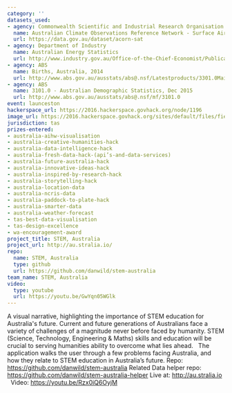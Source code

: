 ```yaml
---
category: ''
datasets_used:
- agency: Commonwealth Scientific and Industrial Research Organisation
  name: Australian Climate Observations Reference Network - Surface Air Temperature Dataset
  url: https://data.gov.au/dataset/acorn-sat
- agency: Department of Industry
  name: Australian Energy Statistics
  url: http://www.industry.gov.au/Office-of-the-Chief-Economist/Publications/Pages/Australian-energy-statistics.aspx
- agency: ABS
  name: Births, Australia, 2014
  url: http://www.abs.gov.au/ausstats/abs@.nsf/Latestproducts/3301.0Main%20Features52014?opendocument&tabname=Summary&prodno=3301.0&issue=2014&num=&view=
- agency: ABS
  name: 3101.0 - Australian Demographic Statistics, Dec 2015
  url: http://www.abs.gov.au/ausstats/abs@.nsf/mf/3101.0
event: launceston
hackerspace_url: https://2016.hackerspace.govhack.org/node/1196
image_url: https://2016.hackerspace.govhack.org/sites/default/files/field/image/Screen%20Shot%202016-07-31%20at%204.52.07%20PM.png
jurisdiction: tas
prizes-entered:
- australia-aihw-visualisation
- australia-creative-humanities-hack
- australia-data-intelligence-hack
- australia-fresh-data-hack-(api’s-and-data-services)
- australia-future-australia-hack
- australia-innovative-ideas-hack
- australia-inspired-by-research-hack
- australia-storytelling-hack
- australia-location-data
- australia-ncris-data
- australia-paddock-to-plate-hack
- australia-smarter-data
- australia-weather-forecast
- tas-best-data-visualisation
- tas-design-excellence
- wa-encouragement-award
project_title: STEM, Australia
project_url: http://au.stralia.io/
repo:
  name: STEM, Australia
  type: github
  url: https://github.com/danwild/stem-australia
team_name: STEM, Australia
video:
  type: youtube
  url: https://youtu.be/GwYqn05WGlk
---
```


A visual narrative, highlighting the importance of STEM education for Australia's future.
Current and future generations of Australians face a variety of challenges of a magnitude never before faced by humanity.
STEM (Science, Technology, Engineering & Maths) skills and education will be crucial to serving humanities ability to overcome what lies ahead.
 
The application walks the user through a few problems facing Australia, and how they relate to STEM education in Australia’s future.
Repo: https://github.com/danwild/stem-australia
Related Data helper repo: https://github.com/danwild/stem-australia-helper
Live at: http://au.stralia.io
 
Video: https://youtu.be/Rzx0iQ6OyjM